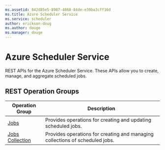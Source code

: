 ```yaml
---
ms.assetid: 842d85e5-8987-4868-84de-e39ba3cff16d
ms.title: Azure Scheduler Service
ms.service: scheduler
author: erickson-doug
ms.author: douge
ms.manager: douge
---
```



# Azure Scheduler Service

REST APIs for the Azure Scheduler Service. These APIs allow you to create, manage, and aggregate scheduled jobs.

## REST Operation Groups

| Operation Group | Description |
|-----------------|-------------|
| [Jobs](~/api-ref/scheduler/jobs.json) | Provides operations for creating and updating scheduled jobs.            |
| [Jobs Collection](~/api-ref/scheduler/jobcollections.json)           | Provides operations for creating and managing collections of scheduled jobs.      |

